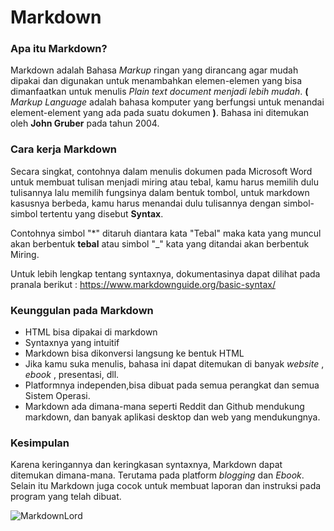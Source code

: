 # Markdown

### Apa itu Markdown?
Markdown adalah Bahasa _Markup_  ringan yang dirancang agar mudah dipakai
dan digunakan untuk menambahkan elemen-elemen yang bisa dimanfaatkan untuk menulis
_Plain text document menjadi lebih mudah_. **(** _Markup Language_ adalah bahasa komputer
yang berfungsi untuk menandai element-element yang ada pada suatu dokumen **)**. Bahasa 
ini ditemukan oleh **John Gruber** pada tahun 2004.

### Cara kerja Markdown
Secara singkat, contohnya dalam menulis dokumen pada Microsoft Word untuk membuat tulisan menjadi
miring atau tebal, kamu harus memilih dulu tulisannya lalu memilih fungsinya dalam bentuk tombol,
untuk markdown kasusnya berbeda, kamu harus menandai dulu tulisannya dengan simbol-simbol 
tertentu yang disebut **Syntax**. 
    
Contohnya simbol "*" ditaruh diantara kata "Tebal" maka kata yang muncul akan berbentuk **tebal**
atau simbol "_" kata yang ditandai akan berbentuk Miring.

Untuk lebih lengkap tentang syntaxnya, dokumentasinya dapat dilihat pada pranala berikut :  https://www.markdownguide.org/basic-syntax/


### Keunggulan pada Markdown
* HTML bisa dipakai di markdown
* Syntaxnya yang intuitif
* Markdown bisa dikonversi langsung ke bentuk HTML
* Jika kamu suka menulis, bahasa ini dapat ditemukan di banyak _website_ , _ebook_ , presentasi, dll.
* Platformnya independen,bisa dibuat pada semua perangkat dan semua Sistem Operasi.
* Markdown ada dimana-mana seperti Reddit dan Github mendukung markdown, dan banyak aplikasi desktop dan web yang mendukungnya.

### Kesimpulan
Karena keringannya dan keringkasan syntaxnya, Markdown dapat ditemukan dimana-mana.
Terutama pada platform _blogging_ dan _Ebook_. Selain itu Markdown juga cocok untuk
membuat laporan dan instruksi pada program yang telah dibuat.

![MarkdownLord](https://encrypted-tbn0.gstatic.com/images?q=tbn%3AANd9GcS6X4EY_igV7TEuLj93pmyNuTxZBV959zX2YQar0dlWNl-yx4YI)
